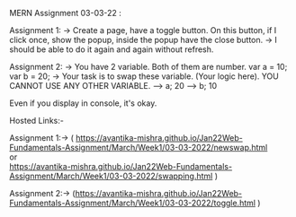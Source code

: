 MERN Assignment 03-03-22 :

Assignment 1: -> Create a page, have a toggle button. On this button, if I click once, show the popup, inside the popup have the close button. -> I should be able to do it again and again without refresh.

Assignment 2: -> You have 2 variable. Both of them are number. var a = 10; var b = 20; -> Your task is to swap these variable. (Your logic here). YOU CANNOT USE ANY OTHER VARIABLE. --> a; 20 --> b; 10

Even if you display in console, it's okay.

Hosted Links:-

Assignment 1:-> (  https://avantika-mishra.github.io/Jan22Web-Fundamentals-Assignment/March/Week1/03-03-2022/newswap.html  
or   
https://avantika-mishra.github.io/Jan22Web-Fundamentals-Assignment/March/Week1/03-03-2022/swapping.html  )



Assignment 2:-> (https://avantika-mishra.github.io/Jan22Web-Fundamentals-Assignment/March/Week1/03-03-2022/toggle.html )
